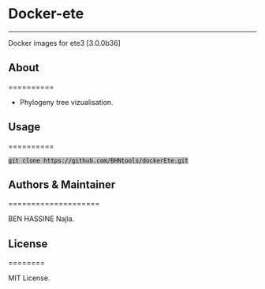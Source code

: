# Docker-ete
--------------------------------------

Docker images for ete3 [3.0.0b36]

## About
==========

* Phylogeny tree vizualisation.
	
## Usage
==========

<pre><code style='background: #C0C0C0;'>git clone https://github.com/BHNtools/dockerEte.git</code></pre>

## Authors & Maintainer
====================

BEN HASSINE Najla.

## License
========

MIT License.
